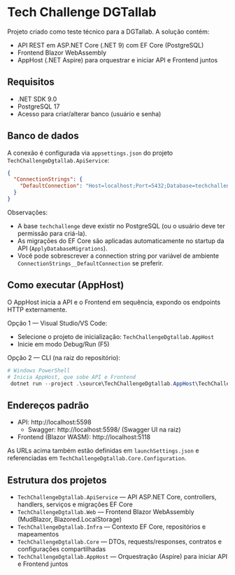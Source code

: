 # Tech Challenge DGTallab

Projeto criado como teste técnico para a DGTallab. A solução contém:

- API REST em ASP.NET Core (.NET 9) com EF Core (PostgreSQL)
- Frontend Blazor WebAssembly
- AppHost (.NET Aspire) para orquestrar e iniciar API e Frontend juntos

## Requisitos

- .NET SDK 9.0
- PostgreSQL 17
- Acesso para criar/alterar banco (usuário e senha)

## Banco de dados

A conexão é configurada via `appsettings.json` do projeto `TechChallengeDgtallab.ApiService`:

```json
{
  "ConnectionStrings": {
    "DefaultConnection": "Host=localhost;Port=5432;Database=techchallenge;Username=postgres;Password=masterkey"
  }
}
```

Observações:
- A base `techchallenge` deve existir no PostgreSQL (ou o usuário deve ter permissão para criá-la).
- As migrações do EF Core são aplicadas automaticamente no startup da API (`ApplyDatabaseMigrations`).
- Você pode sobrescrever a connection string por variável de ambiente `ConnectionStrings__DefaultConnection` se preferir.

## Como executar (AppHost)

O AppHost inicia a API e o Frontend em sequência, expondo os endpoints HTTP externamente.

Opção 1 — Visual Studio/VS Code:
- Selecione o projeto de inicialização: `TechChallengeDgtallab.AppHost`
- Inicie em modo Debug/Run (F5)

Opção 2 — CLI (na raiz do repositório):
```powershell
# Windows PowerShell
# Inicia AppHost, que sobe API e Frontend
 dotnet run --project .\source\TechChallengeDgtallab.AppHost\TechChallengeDgtallab.AppHost.csproj
```

## Endereços padrão

- API: http://localhost:5598
  - Swagger: http://localhost:5598/ (Swagger UI na raiz)
- Frontend (Blazor WASM): http://localhost:5118

As URLs acima também estão definidas em `launchSettings.json` e referenciadas em `TechChallengeDgtallab.Core.Configuration`.

## Estrutura dos projetos

- `TechChallengeDgtallab.ApiService` — API ASP.NET Core, controllers, handlers, serviços e migrações EF Core
- `TechChallengeDgtallab.Web` — Frontend Blazor WebAssembly (MudBlazor, Blazored.LocalStorage)
- `TechChallengeDgtallab.Infra` — Contexto EF Core, repositórios e mapeamentos
- `TechChallengeDgtallab.Core` — DTOs, requests/responses, contratos e configurações compartilhadas
- `TechChallengeDgtallab.AppHost` — Orquestração (Aspire) para iniciar API e Frontend juntos
